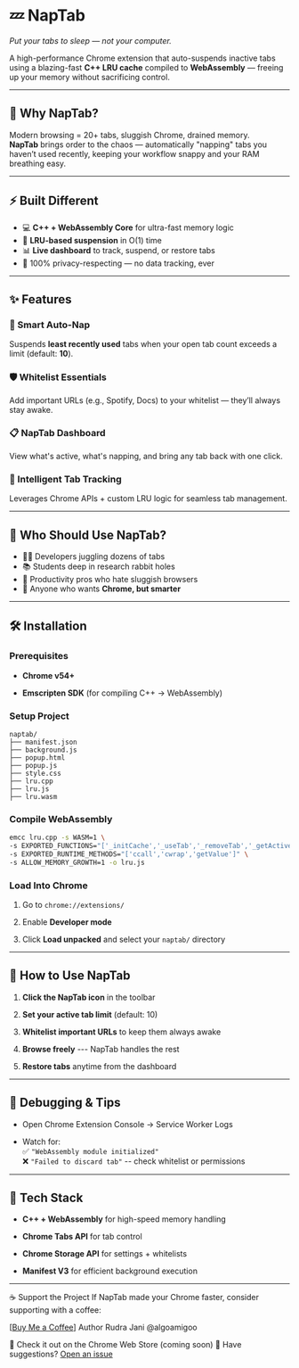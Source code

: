 # 💤 NapTab  
*Put your tabs to sleep — not your computer.*

A high-performance Chrome extension that auto-suspends inactive tabs using a blazing-fast **C++ LRU cache** compiled to **WebAssembly** — freeing up your memory without sacrificing control.

---

## 🧠 Why NapTab?

Modern browsing = 20+ tabs, sluggish Chrome, drained memory.  
**NapTab** brings order to the chaos — automatically "napping" tabs you haven’t used recently, keeping your workflow snappy and your RAM breathing easy.

---

## ⚡ Built Different

- 💻 **C++ + WebAssembly Core** for ultra-fast memory logic  
- 🚀 **LRU-based suspension** in O(1) time  
- 📊 **Live dashboard** to track, suspend, or restore tabs  
- 🧘 100% privacy-respecting — no data tracking, ever

---

## ✨ Features

### 🌙 Smart Auto-Nap
Suspends **least recently used** tabs when your open tab count exceeds a limit (default: **10**).

### 🛡️ Whitelist Essentials
Add important URLs (e.g., Spotify, Docs) to your whitelist — they’ll always stay awake.

### 📋 NapTab Dashboard
View what's active, what's napping, and bring any tab back with one click.

### 🧠 Intelligent Tab Tracking
Leverages Chrome APIs + custom LRU logic for seamless tab management.

---

## 🎯 Who Should Use NapTab?

- 👨‍💻 Developers juggling dozens of tabs  
- 📚 Students deep in research rabbit holes  
- 🔬 Productivity pros who hate sluggish browsers  
- 🧠 Anyone who wants **Chrome, but smarter**

* * * * *

🛠️ Installation
----------------

### Prerequisites

-   **Chrome v54+**

-   **Emscripten SDK** (for compiling C++ → WebAssembly)

### Setup Project

```
naptab/
├── manifest.json
├── background.js
├── popup.html
├── popup.js
├── style.css
├── lru.cpp
├── lru.js
├── lru.wasm
```


### Compile WebAssembly

```bash
emcc lru.cpp -s WASM=1 \
-s EXPORTED_FUNCTIONS="['_initCache','_useTab','_removeTab','_getActiveTabsCount','_getActiveTabs','_isTabInCache','_malloc','_free']" \
-s EXPORTED_RUNTIME_METHODS="['ccall','cwrap','getValue']" \
-s ALLOW_MEMORY_GROWTH=1 -o lru.js
```

### Load Into Chrome

1.  Go to `chrome://extensions/`

2.  Enable **Developer mode**

3.  Click **Load unpacked** and select your `naptab/` directory

* * * * *

🧪 How to Use NapTab
--------------------

1.  **Click the NapTab icon** in the toolbar

2.  **Set your active tab limit** (default: 10)

3.  **Whitelist important URLs** to keep them always awake

4.  **Browse freely** --- NapTab handles the rest

5.  **Restore tabs** anytime from the dashboard

* * * * *

🐞 Debugging & Tips
-------------------

-   Open Chrome Extension Console → Service Worker Logs

-   Watch for:\
    ✅ `"WebAssembly module initialized"`\
    ❌ `"Failed to discard tab"` -- check whitelist or permissions

* * * * *

🧬 Tech Stack
-------------

-   **C++ + WebAssembly** for high-speed memory handling

-   **Chrome Tabs API** for tab control

-   **Chrome Storage API** for settings + whitelists

-   **Manifest V3** for efficient background execution

* * * * *
☕ Support the Project
If NapTab made your Chrome faster, consider supporting with a coffee:

[[Buy Me a Coffee](https://buymeacoffee.com/itsrudrajaw)]
Author
Rudra Jani
@algoamigoo

🚀 Check it out on the Chrome Web Store (coming soon)
💬 Have suggestions? [Open an issue](https://github.com/yourusername/naptab/issues)
